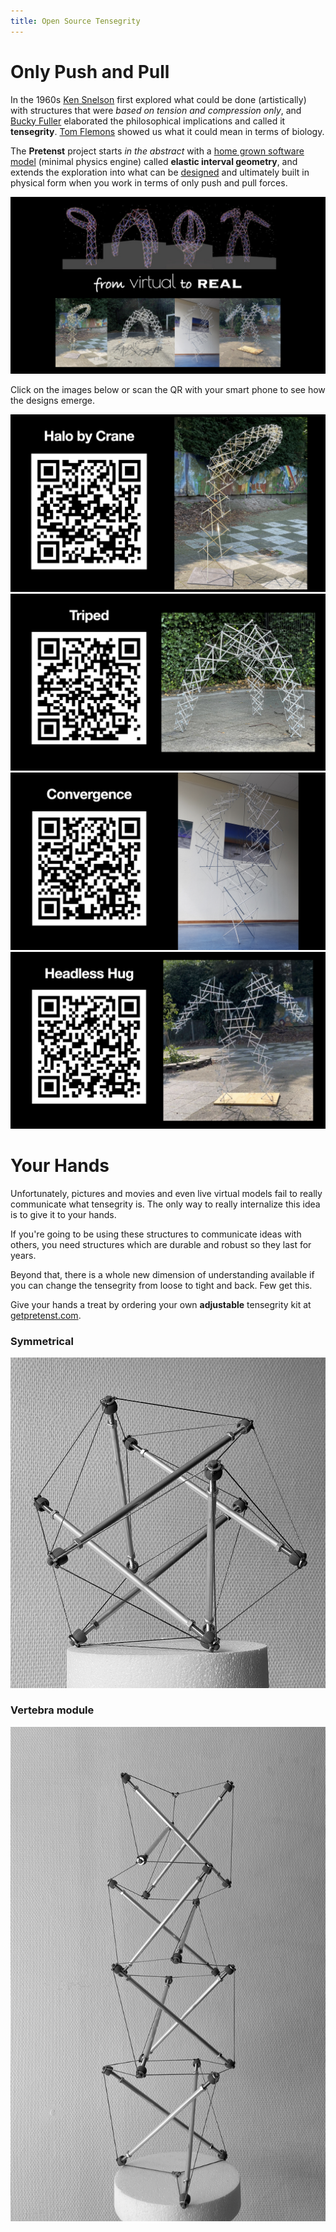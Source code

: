 ```yaml
---
title: Open Source Tensegrity
---
```


# Only Push and Pull

In the 1960s [Ken Snelson](http://kennethsnelson.net/) first explored what could be done (artistically) with structures that were *based on tension and compression only*, and [Bucky Fuller](https://www.bfi.org/) elaborated the philosophical implications and called it **tensegrity**. [Tom Flemons](http://intensiondesigns.ca/archive/) showed us what it could mean in terms of biology. 

The **Pretenst** project starts *in the abstract* with a [home grown software model](https://github.com/elastic-interval/pretenst) (minimal physics engine) called **elastic interval geometry**, and extends the exploration into what can be [designed](https://pretenst.com/app/) and ultimately built in physical form when you work in terms of only push and pull forces.

![from virtual to real](/images/home/from-virtual-to-real.jpg)

Click on the images below or scan the QR with your smart phone to see how the designs emerge.

<a href="https://pretenst.com/app/#construction;Halo-by-Crane" target="_blank"><img src="/images/home/halo.jpg"></a>
<br>
<a href="https://pretenst.com/app/#construction;Triped" target="_blank"><img src="/images/home/triped.jpg"></a>
<br>
<a href="https://pretenst.com/app/#construction;Convergence" target="_blank"><img src="/images/home/convergence.jpg"></a>
<br>
<a href="https://pretenst.com/app/#construction;Headless-Hug" target="_blank"><img src="/images/home/headless-hug.jpg"></a>

# Your Hands

Unfortunately, pictures and movies and even live virtual models fail to really communicate what tensegrity is. The only way to really internalize this idea is to give it to your hands.

If you're going to be using these structures to communicate ideas with others, you need structures which are durable and robust so they last for years.

Beyond that, there is a whole new dimension of understanding available if you can change the tensegrity from loose to tight and back. Few get this.

Give your hands a treat by ordering your own **adjustable** tensegrity kit at [getpretenst.com](https://getpretenst.com/).

### Symmetrical

<a href="https://getpretenst.com/" target="_blank"><img src="/images/home/symmetrical.jpg"></a>

### Vertebra module

<a href="https://getpretenst.com/" target="_blank"><img src="/images/home/spine.jpg"></a>
